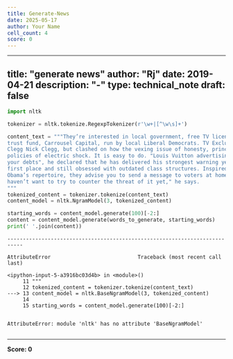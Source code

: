 ```yaml
---
title: Generate-News
date: 2025-05-17
author: Your Name
cell_count: 4
score: 0
---
```


---
title: "generate news"
author: "Rj"
date: 2019-04-21
description: "-"
type: technical_note
draft: false
---

```python
import nltk
```


```python
tokenizer = nltk.tokenize.RegexpTokenizer(r'\w+|[^\w\s]+')

content_text = """They’re interested in local government, free TV licences, pension credits and child 
trust fund, Carrousel Capital, run by local Liberal Democrats. TV Exclusive Trouser 
Clegg Nick Clegg, but clashed on how the vexing issue of honesty, principles and 
policies of electric shock. It is easy to do. "Louis Vuitton advertising used to pay back 
your debts", he declared that he has delivered his strongest warning yet on the party 
first place and still obsessed with outdated class structures. Inspired by Barack 
Obama’s repertoire, they advise you to send a message to voters at home. "You 
haven’t want to try to counter the threat of it yet," he says. 
"""
tokenized_content = tokenizer.tokenize(content_text)
content_model = nltk.NgramModel(3, tokenized_content)

starting_words = content_model.generate(100)[-2:]
content = content_model.generate(words_to_generate, starting_words)
print(' '.join(content))
```


    ---------------------------------------------------------------------------

    AttributeError                            Traceback (most recent call last)

    <ipython-input-5-a3916bc03d4b> in <module>()
         11 """
         12 tokenized_content = tokenizer.tokenize(content_text)
    ---> 13 content_model = nltk.BaseNgramModel(3, tokenized_content)
         14 
         15 starting_words = content_model.generate(100)[-2:]


    AttributeError: module 'nltk' has no attribute 'BaseNgramModel'



```python

```


---
**Score: 0**